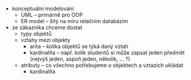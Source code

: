 - konceptuální modelování
	- UML – primárně pro OOP
	- ER model – šitý na míru relačním databázím
- ze zákazníka chceme dostat
	- typy objektů
	- vztahy mezi objekty
		- arita – kolika objektů se týká daný vztah
		- kardinalita – např. kolik studentů si může zapsat jeden předmět (nejvýš jeden, aspoň jeden, několik, … ?)
	- atributy – co všechno potřebujeme o objektech a vztazích ukládat
		- kardinalita
